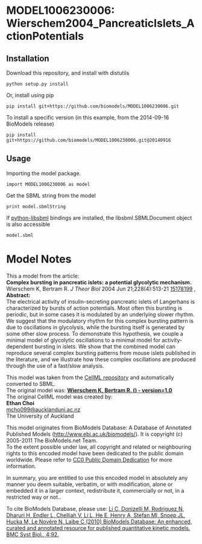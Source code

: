 # MODEL1006230006: Wierschem2004_PancreaticIslets_ActionPotentials

## Installation

Download this repository, and install with distutils

`python setup.py install`

Or, install using pip

`pip install git+https://github.com/biomodels/MODEL1006230006.git`

To install a specific version (in this example, from the 2014-09-16 BioModels release)

`pip install git+https://github.com/biomodels/MODEL1006230006.git@20140916`

## Usage

Importing the model package.

`import MODEL1006230006 as model`

Get the SBML string from the model

`print model.sbmlString`

If [python-libsbml](https://pypi.python.org/pypi/python-libsbml) bindings are
installed, the libsbml.SBMLDocument object is also accessible

`model.sbml`


# Model Notes


This a model from the article:  
**Complex bursting in pancreatic islets: a potential glycolytic mechanism.**   
Wierschem K, Bertram R. _J Theor Biol_ 2004 Jun 21;228(4):513-21
[15178199](http://www.ncbi.nlm.nih.gov/pubmed/15178199) ,  
**Abstract:**   
The electrical activity of insulin-secreting pancreatic islets of Langerhans
is characterized by bursts of action potentials. Most often this bursting is
periodic, but in some cases it is modulated by an underlying slower rhythm. We
suggest that the modulatory rhythm for this complex bursting pattern is due to
oscillations in glycolysis, while the bursting itself is generated by some
other slow process. To demonstrate this hypothesis, we couple a minimal model
of glycolytic oscillations to a minimal model for activity-dependent bursting
in islets. We show that the combined model can reproduce several complex
bursting patterns from mouse islets published in the literature, and we
illustrate how these complex oscillations are produced through the use of a
fast/slow analysis.

This model was taken from the [CellML
repository](http://www.cellml.org/models) and automatically converted to SBML.  
The original model was: [ **Wierschem K, Bertram R. () - version=1.0**
](http://models.cellml.org/exposure/8208bdd04deaa0851f1f935b263d6035)  
The original CellML model was created by:  
**Ethan Choi**   
mcho099@aucklanduni.ac.nz  
The University of Auckland  

This model originates from BioModels Database: A Database of Annotated
Published Models (http://www.ebi.ac.uk/biomodels/). It is copyright (c)
2005-2011 The BioModels.net Team.  
To the extent possible under law, all copyright and related or neighbouring
rights to this encoded model have been dedicated to the public domain
worldwide. Please refer to [CC0 Public Domain
Dedication](http://creativecommons.org/publicdomain/zero/1.0/) for more
information.

In summary, you are entitled to use this encoded model in absolutely any
manner you deem suitable, verbatim, or with modification, alone or embedded it
in a larger context, redistribute it, commercially or not, in a restricted way
or not..  
  
To cite BioModels Database, please use: [Li C, Donizelli M, Rodriguez N,
Dharuri H, Endler L, Chelliah V, Li L, He E, Henry A, Stefan MI, Snoep JL,
Hucka M, Le Novère N, Laibe C (2010) BioModels Database: An enhanced, curated
and annotated resource for published quantitative kinetic models. BMC Syst
Biol., 4:92.](http://www.ncbi.nlm.nih.gov/pubmed/20587024)


